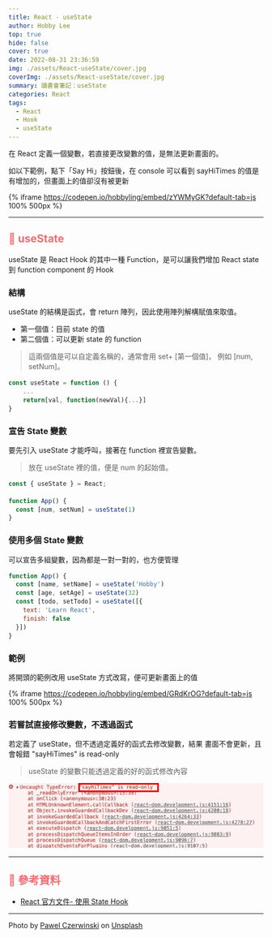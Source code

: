 ```yaml
---
title: React - useState
author: Hobby Lee
top: true
hide: false
cover: true
date: 2022-08-31 23:36:59
img: ./assets/React-useState/cover.jpg
coverImg: ./assets/React-useState/cover.jpg
summary: 讀書會筆記：useState
categories: React
tags:
  - React
  - Hook
  - useState
---
```


在 React 定義一個變數，若直接更改變數的值，是無法更新畫面的。

如以下範例，點下「Say Hi」按鈕後，在 console 可以看到 sayHiTimes 的值是有增加的，但畫面上的值卻沒有被更新

{% iframe https://codepen.io/hobbyling/embed/zYWMyGK?default-tab=js 100% 500px %}

---

## <font color=#ee6e73> :herb: useState</font>

useState 是 React Hook 的其中一種 Function，是可以讓我們增加 React state 到 function component 的 Hook

### 結構

useState 的結構是函式，會 return 陣列，因此使用陣列解構賦值來取值。

- 第一個值：目前 state 的值
- 第二個值：可以更新 state 的 function

> 這兩個值是可以自定義名稱的，通常會用 set+ [第一個值]， 例如 [num, setNum]。

```javascript
const useState = function () { 
	...
	return[val, function(newVal){...}]
}
```

### 宣告 State 變數

要先引入 useState 才能呼叫，接著在 function 裡宣告變數。

> 放在 useState 裡的值，便是 num 的起始值。

```javascript
const { useState } = React;

function App() {
  const [num, setNum] = useState(1)
}

```

### 使用多個 State 變數

可以宣告多組變數，因為都是一對一對的，也方便管理

```javascript
function App() {
  const [name, setName] = useState('Hobby')
  const [age, setAge] = useState(32)
  const [todo, setTodo] = useState([{
    text: 'Learn React',
    finish: false
  }])
}
```


### 範例

將開頭的範例改用 useState 方式改寫，便可更新畫面上的值

{% iframe https://codepen.io/hobbyling/embed/GRdKrOG?default-tab=js 100% 500px %}


### 若嘗試直接修改變數，不透過函式

若定義了 useState，但不透過定義好的函式去修改變數，結果
畫面不會更新，且會報錯 "sayHiTimes" is read-only

> useState 的變數只能透過定義的好的函式修改內容

![出現錯誤，僅能透過函式修改](../assets/React-useState/pic1.jpg)

---

## <font color=#ee6e73> :herb: 參考資料</font>

- [React 官方文件- 使用 State Hook](https://zh-hant.reactjs.org/docs/hooks-state.html)

---

Photo by <a href="https://unsplash.com/@pawel_czerwinski?utm_source=unsplash&utm_medium=referral&utm_content=creditCopyText">Pawel Czerwinski</a> on <a href="https://unsplash.com/?utm_source=unsplash&utm_medium=referral&utm_content=creditCopyText">Unsplash</a>
  